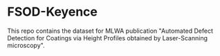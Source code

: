 # FSOD-Keyence

This repo contains the dataset for MLWA publication "Automated Defect Detection for Coatings via Height Profiles obtained by Laser-Scanning microscopy".
